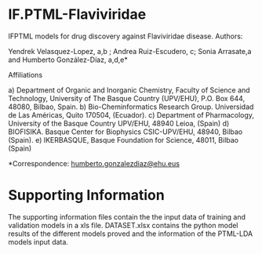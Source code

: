 # IF.PTML-Flaviviridae
IFPTML models for drug discovery against Flaviviridae disease.
Authors: 

Yendrek Velasquez-Lopez, a,b ; Andrea Ruiz-Escudero, c; Sonia Arrasate,a and Humberto González-Díaz, a,d,e*

Affiliations

a) Department of Organic and Inorganic Chemistry, Faculty of Science and Technology, University of The Basque Country (UPV/EHU), P.O. Box 644, 48080, Bilbao, Spain.
b) Bio-Cheminformatics Research Group. Universidad de Las Américas, Quito 170504, (Ecuador). 
c) Department of Pharmacology, University of the Basque Country UPV/EHU, 48940 Leioa, (Spain)
d) BIOFISIKA. Basque Center for Biophysics CSIC-UPV/EHU, 48940, Bilbao (Spain). 
e) IKERBASQUE, Basque Foundation for Science, 48011, Bilbao (Spain)

*Correspondence: humberto.gonzalezdiaz@ehu.eus


# Supporting Information

The supporting information files contain the the input data of training and validation models in a xls file. DATASET.xlsx contains the python model results of the different models proved and the information of the PTML-LDA models input data. 


